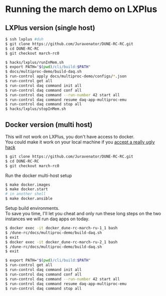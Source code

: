 # Running the march demo on LXPlus

## LXPlus version (single host)
```bash
$ ssh lxplus #duh
$ git clone https://github.com/Juravenator/DUNE-RC-RC.git
$ cd DUNE-RC-RC
$ git checkout march-rc0
```

```bash
$ hacks/lxplus/runInMem.sh
$ export PATH="$(pwd)/cli/build:$PATH"
$ docs/multiproc-demo/build-daq.sh
$ run-control apply docs/multiproc-demo/configs/*.json
$ run-control get all
$ run-control daq command init all
$ run-control daq command conf all
$ run-control daq command --run-number 42 start all
$ run-control daq command resume daq-app-multiproc-emu
$ run-control daq command stop all
$ hacks/lxplus/stopInMem.sh
```

## Docker version (multi host)
This will not work on LXPlus, you don't have access to docker.  
You could make it work on your local machine if you [accept a really ugly hack](../../hacks/rsync-cvmfs.md)

```bash
$ git clone https://github.com/Juravenator/DUNE-RC-RC.git
$ cd DUNE-RC-RC
$ git checkout march-rc0
```

Run the docker multi-host setup
```bash
$ make docker.images
$ make docker.start
# in another shell
$ make docker.ansible
```

Setup build environments.  
To save you time, I'll let you cheat and only run these long steps on the two instances we will run daq apps on today.
```bash
$ docker exec -it docker_dune-rc-march-ru-1_1 bash
$ /dune-rc/docs/multiproc-demo/build-daq.sh
$ exit
$ docker exec -it docker_dune-rc-march-ru-2_1 bash
$ /dune-rc/docs/multiproc-demo/build-daq.sh
$ exit
```

```bash
$ export PATH="$(pwd)/cli/build:$PATH"
$ run-control get all
$ run-control daq command init all
$ run-control daq command conf all
$ run-control daq command --run-number 42 start all
$ run-control daq command resume daq-app-multiproc-emu
$ run-control daq command stop all
```